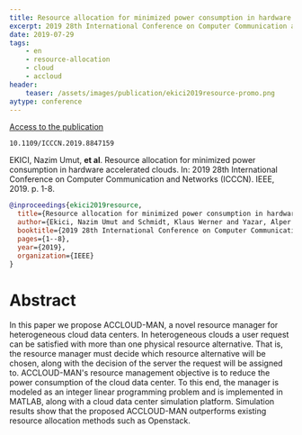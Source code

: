 ```yaml
---
title: Resource allocation for minimized power consumption in hardware accelerated clouds
excerpt: 2019 28th International Conference on Computer Communication and Networks (ICCCN). IEEE, 2019
date: 2019-07-29
tags:
    - en
    - resource-allocation
    - cloud
    - accloud
header:
    teaser: /assets/images/publication/ekici2019resource-promo.png
aytype: conference
---
```


[Access to the publication](https://doi.org/10.1109/ICCCN.2019.8847159)

`10.1109/ICCCN.2019.8847159`

EKICI, Nazim Umut, **et al**. Resource allocation for minimized power
consumption in hardware accelerated clouds. In: 2019 28th International
Conference on Computer Communication and Networks (ICCCN). IEEE, 2019. p. 1-8.

```bibtex
@inproceedings{ekici2019resource,
  title={Resource allocation for minimized power consumption in hardware accelerated clouds},
  author={Ekici, Nazim Umut and Schmidt, Klaus Werner and Yazar, Alper and Schmidt, Ece Guran},
  booktitle={2019 28th International Conference on Computer Communication and Networks (ICCCN)},
  pages={1--8},
  year={2019},
  organization={IEEE}
}
```

# Abstract

In this paper we propose ACCLOUD-MAN, a novel resource manager for heterogeneous
cloud data centers. In heterogeneous clouds a user request can be satisfied with
more than one physical resource alternative. That is, the resource manager must
decide which resource alternative will be chosen, along with the decision of the
server the request will be assigned to. ACCLOUD-MAN's resource management
objective is to reduce the power consumption of the cloud data center. To this
end, the manager is modeled as an integer linear programming problem and is
implemented in MATLAB, along with a cloud data center simulation platform.
Simulation results show that the proposed ACCLOUD-MAN outperforms existing
resource allocation methods such as Openstack.
